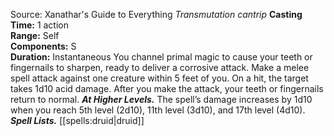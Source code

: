 Source: Xanathar's Guide to Everything
*Transmutation cantrip*
**Casting Time:** 1 action  
**Range:** Self  
**Components:** S  
**Duration:** Instantaneous
You channel primal magic to cause your teeth or fingernails to sharpen, ready to deliver a corrosive attack. Make a melee spell attack against one creature within 5 feet of you. On a hit, the target takes 1d10 acid damage. After you make the attack, your teeth or fingernails return to normal.
***At Higher Levels.*** The spell’s damage increases by 1d10 when you reach 5th level (2d10), 11th level (3d10), and 17th level (4d10).
***Spell Lists.*** [[spells:druid|druid]]